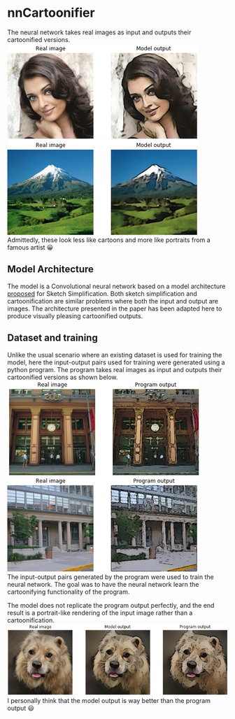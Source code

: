 # nnCartoonifier
The neural network takes real images as input and outputs their cartoonified versions.
![aishwarya](docs/aishwarya.png)
![mountain](docs/mountain.png)  
Admittedly, these look less like cartoons and more like portraits from a famous artist :grinning:  

## Model Architecture
The model is a Convolutional neural network based on a model architecture [proposed](https://esslab.jp/~ess/publications/SimoSerraSIGGRAPH2016.pdf) for Sketch Simplification. Both sketch simplification and cartoonification are similar problems where both the input and output are images. The architecture presented in the paper has been adapted here to produce visually pleasing cartoonified outputs.

## Dataset and training
Unlike the usual scenario where an existing dataset is used for training the model, here the input-output pairs used for training were generated using a python program. The program takes real images as
input and outputs their cartoonified versions as shown below.  
![train1](docs/train1.png)
![train2](docs/train2.png)  
The input-output pairs generated by the program were used to train the neural network. The goal was to have the neural network learn
the cartoonifying functionality of the program.  

The model does not replicate the program output perfectly, and the end result is a portrait-like rendering of the input image rather than a cartoonification.   
![dog](docs/dog.png)  
I personally think that the model output is way better than the program output :smiley:
